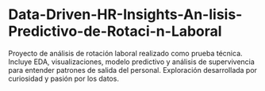 # Data-Driven-HR-Insights-An-lisis-Predictivo-de-Rotaci-n-Laboral
 Proyecto de análisis de rotación laboral realizado como prueba técnica. Incluye EDA, visualizaciones, modelo predictivo y análisis de supervivencia para entender patrones de salida del personal. Exploración desarrollada por curiosidad y pasión por los datos.
